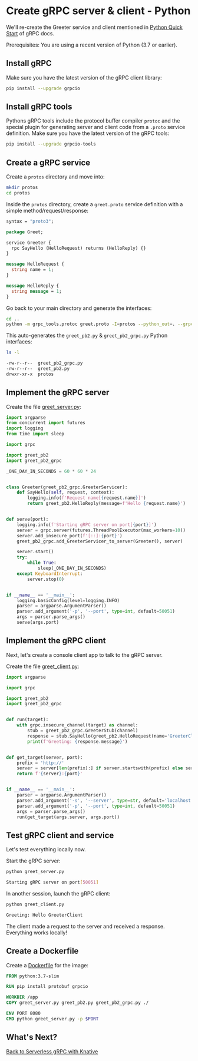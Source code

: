 # Create gRPC server & client - Python

We'll re-create the Greeter service and client mentioned in [Python Quick Start](https://grpc.io/docs/quickstart/python/) of gRPC docs.

Prerequisites: You are using a recent version of Python (3.7 or earlier).

## Install gRPC

Make sure you have the latest version of the gRPC client library:

```bash
pip install --upgrade grpcio
```

## Install gRPC tools

Pythons gRPC tools include the protocol buffer compiler `protoc` and the special plugin for generating server and client code from a `.proto` service definition. Make sure you have the latest version of the gRPC tools:

```bash
pip install --upgrade grpcio-tools
```

## Create a gRPC service

Create a `protos` directory and move into:

```bash
mkdir protos
cd protos
```

Inside the `protos` directory, create a `greet.proto` service definition with a simple method/request/response:

```protobuf
syntax = "proto3";

package Greet;

service Greeter {
  rpc SayHello (HelloRequest) returns (HelloReply) {}
}

message HelloRequest {
  string name = 1;
}

message HelloReply {
  string message = 1;
}
```

Go back to your main directory and generate the interfaces:

```bash
cd ..
python -m grpc_tools.protoc greet.proto -I=protos --python_out=. --grpc_python_out=.
```

This auto-generates the `greet_pb2.py` & `greet_pb2_grpc.py` Python interfaces:

```bash
ls -l

-rw-r--r--  greet_pb2_grpc.py
-rw-r--r--  greet_pb2.py
drwxr-xr-x  protos
```

## Implement the gRPC server

Create the file [greet_server.py](../serving/grpc/python/greet_server.py):

```python
import argparse
from concurrent import futures
import logging
from time import sleep

import grpc

import greet_pb2
import greet_pb2_grpc

_ONE_DAY_IN_SECONDS = 60 * 60 * 24


class Greeter(greet_pb2_grpc.GreeterServicer):
    def SayHello(self, request, context):
        logging.info(f'Request name[{request.name}]')
        return greet_pb2.HelloReply(message=f'Hello {request.name}')


def serve(port):
    logging.info(f'Starting gRPC server on port[{port}]')
    server = grpc.server(futures.ThreadPoolExecutor(max_workers=10))
    server.add_insecure_port(f'[::]:{port}')
    greet_pb2_grpc.add_GreeterServicer_to_server(Greeter(), server)

    server.start()
    try:
        while True:
            sleep(_ONE_DAY_IN_SECONDS)
    except KeyboardInterrupt:
        server.stop(0)


if __name__ == '__main__':
    logging.basicConfig(level=logging.INFO)
    parser = argparse.ArgumentParser()
    parser.add_argument('-p', '--port', type=int, default=50051)
    args = parser.parse_args()
    serve(args.port)
```

## Implement the gRPC client

Next, let's create a console client app to talk to the gRPC server.

Create the file [greet_client.py](../serving/grpc/python/greet_client.py):

```python
import argparse

import grpc

import greet_pb2
import greet_pb2_grpc


def run(target):
    with grpc.insecure_channel(target) as channel:
        stub = greet_pb2_grpc.GreeterStub(channel)
        response = stub.SayHello(greet_pb2.HelloRequest(name='GreeterClient'))
        print(f'Greeting: {response.message}')


def get_target(server, port):
    prefix = 'http://'
    server = server[len(prefix):] if server.startswith(prefix) else server
    return f'{server}:{port}'


if __name__ == '__main__':
    parser = argparse.ArgumentParser()
    parser.add_argument('-s', '--server', type=str, default='localhost')
    parser.add_argument('-p', '--port', type=int, default=50051)
    args = parser.parse_args()
    run(get_target(args.server, args.port))
```

## Test gRPC client and service

Let's test everything locally now.

Start the gRPC server:

```bash
python greet_server.py

Starting gRPC server on port[50051]
```

In another session, launch the gRPC client:

```bash
python greet_client.py

Greeting: Hello GreeterClient
```

The client made a request to the server and received a response. Everything works locally!

## Create a Dockerfile

Create a [Dockerfile](../serving/grpc/python/Dockerfile) for the image:

```dockerfile
FROM python:3.7-slim

RUN pip install protobuf grpcio

WORKDIR /app
COPY greet_server.py greet_pb2.py greet_pb2_grpc.py ./

ENV PORT 8080
CMD python greet_server.py -p $PORT
```

## What's Next?

[Back to Serverless gRPC with Knative](grpc.md)
